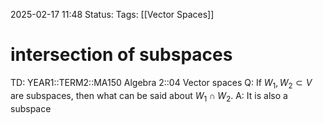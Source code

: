 2025-02-17 11:48
Status: 
Tags: [[Vector Spaces]]
# intersection of subspaces

TD: YEAR1::TERM2::MA150 Algebra 2::04 Vector spaces 
Q: If $W_1, W_2 \subset V$ are subspaces, then what can be said about $W_1 \cap W_2$.
A: It is also a subspace
<!--ID: 1739792931948-->

